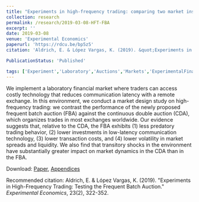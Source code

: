 ```yaml
---
title: "Experiments in high-frequency trading: comparing two market institutions"
collection: research
permalink: /research/2019-03-08-HFT-FBA
excerpt: ''
date: 2019-03-08
venue: 'Experimental Economics'
paperurl: 'https://rdcu.be/bp5z5'
citation: 'Aldrich, E. & López Vargas, K. (2019). &quot;Experiments in High-Frequency Trading: Testing the Frequent Batch Auction.&quot; <i>Experimental Economics</i>, 23(2), 322-352.'

PublicationStatus: 'Published'

tags: ['Experiment','Laboratory','Auctions','Markets','ExperimentalFinance','HFT']
---
```

We implement a laboratory financial market where traders can access costly technology that reduces communication latency with a remote exchange. In this environment, we conduct a market design study on high-frequency trading: we contrast the performance of the newly proposed frequent batch auction (FBA) against the continuous double auction (CDA), which organizes trades in most exchanges worldwide. Our evidence suggests that, relative to the CDA, the FBA exhibits (1) less predatory trading behavior, (2) lower investments in low-latency communication technology, (3) lower transaction costs, and (4) lower volatility in market spreads and liquidity. We also find that transitory shocks in the environment have substantially greater impact on market dynamics in the CDA than in the FBA.

Download: 
[Paper](https://rdcu.be/bp5z5),
[Appendices](https://static-content.springer.com/esm/art%3A10.1007%2Fs10683-019-09605-2/MediaObjects/10683_2019_9605_MOESM1_ESM.pdf)

Recommended citation: Aldrich, E. & López Vargas, K. (2019). &quot;Experiments in High-Frequency Trading: Testing the Frequent Batch Auction.&quot; <i>Experimental Economics</i>, 23(2), 322-352.
